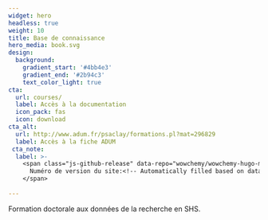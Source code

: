 ```yaml
---
widget: hero
headless: true
weight: 10
title: Base de connaissance
hero_media: book.svg
design:
  background:
    gradient_start: '#4bb4e3'
    gradient_end: '#2b94c3'
    text_color_light: true
cta:
  url: courses/
  label: Accès à la documentation
  icon_pack: fas
  icon: download
cta_alt:
  url: http://www.adum.fr/psaclay/formations.pl?mat=296829
  label: Accès à la fiche ADUM
 cta_note:
  label: >-
    <span class="js-github-release" data-repo="wowchemy/wowchemy-hugo-modules">
      Numéro de version du site:<!-- Automatically filled based on data-repo value -->
    </span>
 
---
```


Formation doctorale aux données de la recherche en SHS.
